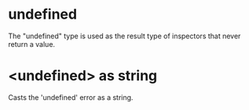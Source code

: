 # undefined

The &quot;undefined&quot; type is used as the result type of inspectors that never return a value.

# &lt;undefined&gt; as string

Casts the &#39;undefined&#39; error as a string.
